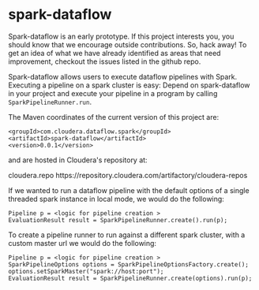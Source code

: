 spark-dataflow
==============

Spark-dataflow is an early prototype. If this project interests you, you should know that we
encourage outside contributions. So, hack away! To get an idea of what we have already identified as
areas that need improvement, checkout the issues listed in the github repo.

Spark-dataflow allows users to execute dataflow pipelines with Spark. Executing a pipeline on a
spark cluster is easy: Depend on spark-dataflow in your project and execute your pipeline in a
program by calling `SparkPipelineRunner.run`.

The Maven coordinates of the current version of this project are:

    <groupId>com.cloudera.dataflow.spark</groupId>
    <artifactId>spark-dataflow</artifactId>
    <version>0.0.1</version>
    
and are hosted in Cloudera's repository at:

<repository>
  <id>cloudera.repo</id>
  <url>https://repository.cloudera.com/artifactory/cloudera-repos</url>
</repository>

If we wanted to run a dataflow pipeline with the default options of a single threaded spark
instance in local mode, we would do the following:

    Pipeline p = <logic for pipeline creation >
    EvaluationResult result = SparkPipelineRunner.create().run(p);

To create a pipeline runner to run against a different spark cluster, with a custom master url we
would do the following:

    Pipeline p = <logic for pipeline creation >
    SparkPipelineOptions options = SparkPipelineOptionsFactory.create();
    options.setSparkMaster("spark://host:port");
    EvaluationResult result = SparkPipelineRunner.create(options).run(p);
